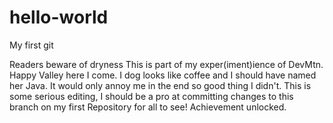# hello-world
My first git

Readers beware of dryness
  This is part of my exper(iment)ience of DevMtn. Happy Valley here I come. I dog looks like coffee and I should have named her Java.
  It would only annoy me in the end so good thing I didn't.  This is some serious editing, I should be a pro at committing changes to this branch on my first Repository for all to see! Achievement unlocked. 
